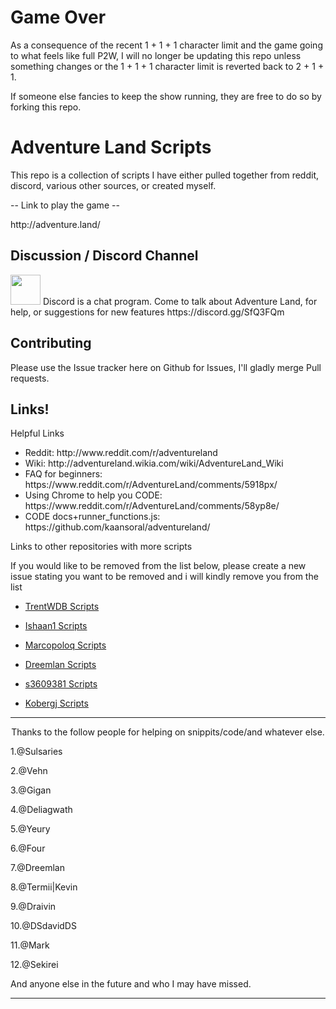 <h1>Game Over</h1>

<p>As a consequence of the recent 1 + 1 + 1 character limit and the game going to what feels like full P2W, I will no longer be updating this repo unless something changes or the 1 + 1 + 1 character limit is reverted back to 2 + 1 + 1.</p>

<p>If someone else fancies to keep the show running, they are free to do so by forking this repo.</p>

<h1>Adventure Land Scripts</h1>

<p>This repo is a collection of scripts I have either pulled together from reddit, discord, various other sources, or created myself.</p>

<p>-- Link to play the game --</p>

<p>http://adventure.land/</p>

<h2>Discussion / Discord Channel</h2>

<p><a href="https://discord.gg/SfQ3FQm"><img src="https://pbs.twimg.com/profile_images/568588143226413056/9Lwrixxj.png" width=48></a>
Discord is a chat program. Come to talk about Adventure Land, for help, or suggestions for new features https://discord.gg/SfQ3FQm</p>

<h2>Contributing</h2>

<p>Please use the Issue tracker here on Github for Issues, I'll gladly merge Pull requests.</p>

<h2>Links!</h2>

<p>Helpful Links</p>

<ul>
<li>Reddit: http://www.reddit.com/r/adventureland</li>
<li>Wiki: http://adventureland.wikia.com/wiki/AdventureLand_Wiki</li>
<li>FAQ for beginners: https://www.reddit.com/r/AdventureLand/comments/5918px/</li>
<li>Using Chrome to help you CODE: https://www.reddit.com/r/AdventureLand/comments/58yp8e/</li>
<li>CODE docs+runner_functions.js: https://github.com/kaansoral/adventureland/</li>
</ul>

<p>Links to other repositories with more scripts</p>
<p>If you would like to be removed from the list below, please create a new issue stating you want to be removed and i will kindly remove you from the list</p>

<ul>
<li><p><a href="https://github.com/TrentWDB/AdventureLandScripts" title="TrentWDB Scripts">TrentWDB Scripts</a></p></li>
<li><p><a href="https://github.com/ishaanbharal/AdventureLand_Party" title="@ishaan1 Scripts">Ishaan1 Scripts</a></p></li>
<li><p><a href="https://github.com/marcopoloq/adventure.land-public" title="Marcopoloq Scripts">Marcopoloq Scripts</a></p></li>
<li><p><a href="https://github.com/Dreemlan/Adventure-Land" title="Dreemlan Scripts">Dreemlan Scripts</a></p></li>
<li><p><a href="https://github.com/s3609381/AdventureLand" title="s3609381 Scripts">s3609381 Scripts</a></p></li>
<li><p><a href="https://github.com/kobergj/AdventureLandCODE" title="Kobergj Scripts">Kobergj Scripts</a></p></li>
</ul>

<hr />

<p align="center">Thanks to the follow people for helping on snippits/code/and whatever else. </p>

1.@Sulsaries

2.@Vehn

3.@Gigan

4.@Deliagwath

5.@Yeury

6.@Four

7.@Dreemlan

8.@Termii|Kevin

9.@Draivin

10.@DSdavidDS

11.@Mark

12.@Sekirei

And anyone else in the future and who I may have missed.

<hr />
